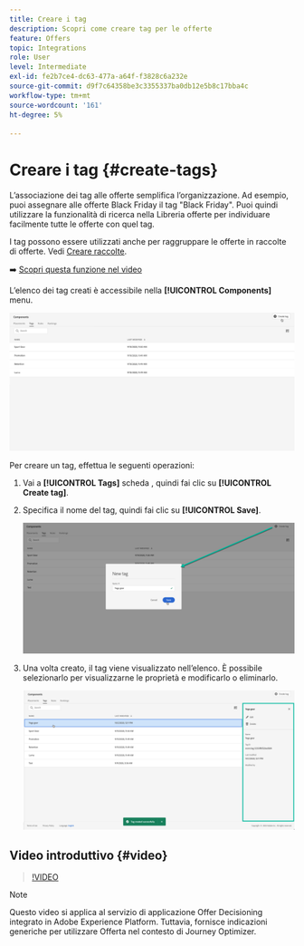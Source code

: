 ```yaml
---
title: Creare i tag
description: Scopri come creare tag per le offerte
feature: Offers
topic: Integrations
role: User
level: Intermediate
exl-id: fe2b7ce4-dc63-477a-a64f-f3828c6a232e
source-git-commit: d9f7c64358be3c3355337ba0db12e5b8c17bba4c
workflow-type: tm+mt
source-wordcount: '161'
ht-degree: 5%

---
```


# Creare i tag {#create-tags}

L’associazione dei tag alle offerte semplifica l’organizzazione. Ad esempio, puoi assegnare alle offerte Black Friday il tag &quot;Black Friday&quot;. Puoi quindi utilizzare la funzionalità di ricerca nella Libreria offerte per individuare facilmente tutte le offerte con quel tag.

I tag possono essere utilizzati anche per raggruppare le offerte in raccolte di offerte. Vedi [Creare raccolte](../offer-library/creating-collections.md).

➡️ [Scopri questa funzione nel video](#video)

L’elenco dei tag creati è accessibile nella **[!UICONTROL Components]** menu.

![](../assets/tags_list.png)

Per creare un tag, effettua le seguenti operazioni:

1. Vai a **[!UICONTROL Tags]** scheda , quindi fai clic su **[!UICONTROL Create tag]**.

1. Specifica il nome del tag, quindi fai clic su **[!UICONTROL Save]**.

   ![](../assets/tags_create.png)

1. Una volta creato, il tag viene visualizzato nell’elenco. È possibile selezionarlo per visualizzarne le proprietà e modificarlo o eliminarlo.

   ![](../assets/tags_created.png)

## Video introduttivo {#video}

>[!VIDEO](https://video.tv.adobe.com/v/329374?quality=12)

>[!NOTE]
>
>Questo video si applica al servizio di applicazione Offer Decisioning integrato in Adobe Experience Platform. Tuttavia, fornisce indicazioni generiche per utilizzare Offerta nel contesto di Journey Optimizer.
